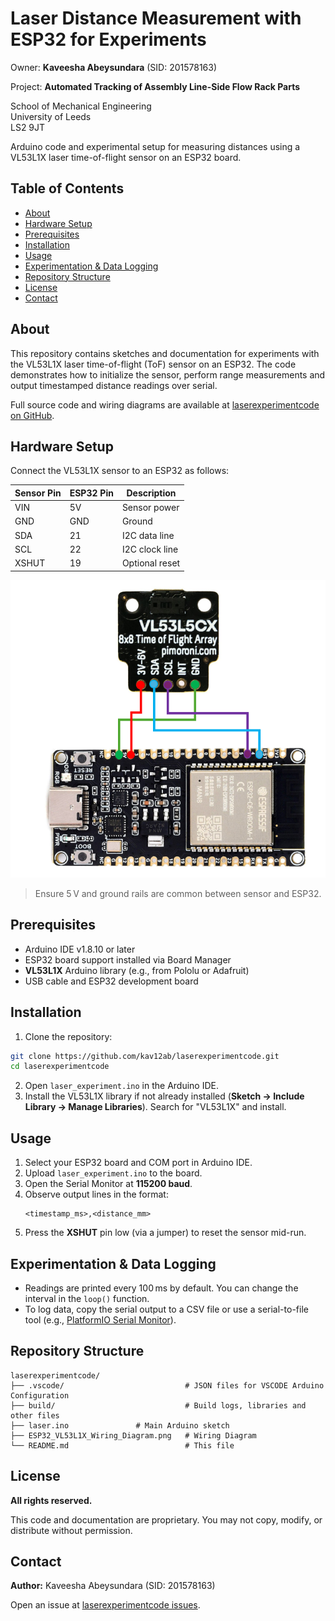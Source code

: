 # Laser Distance Measurement with ESP32 for Experiments

Owner: **Kaveesha Abeysundara** (SID: 201578163)    

Project: **Automated Tracking of Assembly Line-Side Flow Rack Parts**   

School of Mechanical Engineering   
University of Leeds  
LS2 9JT


Arduino code and experimental setup for measuring distances using a VL53L1X laser time-of-flight sensor on an ESP32 board.

## Table of Contents

- [About](#about)
- [Hardware Setup](#hardware-setup)
- [Prerequisites](#prerequisites)
- [Installation](#installation)
- [Usage](#usage)
- [Experimentation & Data Logging](#experimentation--data-logging)
- [Repository Structure](#repository-structure)
- [License](#license)
- [Contact](#contact)

## About

This repository contains sketches and documentation for experiments with the VL53L1X laser time-of-flight (ToF) sensor on an ESP32. The code demonstrates how to initialize the sensor, perform range measurements and output timestamped distance readings over serial.

Full source code and wiring diagrams are available at [laserexperimentcode on GitHub](https://github.com/kav12ab/laserexperimentcode).

## Hardware Setup

Connect the VL53L1X sensor to an ESP32 as follows:

| Sensor Pin | ESP32 Pin | Description     |
|------------|-----------|-----------------|
| VIN        | 5V        | Sensor power    |
| GND        | GND       | Ground          |
| SDA        | 21        | I2C data line   |
| SCL        | 22        | I2C clock line  |
| XSHUT      | 19        | Optional reset  |

![ESP32-C6 and VL53L1X Wiring Diagram](ESP32_VL53L1X_Wiring_Diagram.png)  
 

> Ensure 5 V and ground rails are common between sensor and ESP32.  


## Prerequisites

- Arduino IDE v1.8.10 or later
- ESP32 board support installed via Board Manager
- **VL53L1X** Arduino library (e.g., from Pololu or Adafruit)
- USB cable and ESP32 development board

## Installation

1. Clone the repository:
```bash
git clone https://github.com/kav12ab/laserexperimentcode.git
cd laserexperimentcode
```
2. Open `laser_experiment.ino` in the Arduino IDE.
3. Install the VL53L1X library if not already installed (**Sketch → Include Library → Manage Libraries**). Search for "VL53L1X" and install.

## Usage

1. Select your ESP32 board and COM port in Arduino IDE.
2. Upload `laser_experiment.ino` to the board.
3. Open the Serial Monitor at **115200 baud**.
4. Observe output lines in the format:
   ```
   <timestamp_ms>,<distance_mm>
   ```
5. Press the **XSHUT** pin low (via a jumper) to reset the sensor mid-run.

## Experimentation & Data Logging

- Readings are printed every 100 ms by default. You can change the interval in the `loop()` function.
- To log data, copy the serial output to a CSV file or use a serial-to-file tool (e.g., [PlatformIO Serial Monitor](https://docs.platformio.org/)).

## Repository Structure

```plaintext
laserexperimentcode/
├── .vscode/                           # JSON files for VSCODE Arduino Configuration
├── build/                             # Build logs, libraries and other files
├── laser.ino               # Main Arduino sketch
├── ESP32_VL53L1X_Wiring_Diagram.png   # Wiring Diagram
└── README.md                          # This file
```

## License

**All rights reserved.**

This code and documentation are proprietary. You may not copy, modify, or distribute without permission.

## Contact

**Author:** Kaveesha Abeysundara (SID: 201578163)  

Open an issue at [laserexperimentcode issues](https://github.com/kav12ab/laserexperimentcode/issues).

